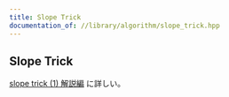```yaml
---
title: Slope Trick
documentation_of: //library/algorithm/slope_trick.hpp
---
```

## Slope Trick

[slope trick (1) 解説編](https://maspypy.com/slope-trick-1-%E8%A7%A3%E8%AA%AC%E7%B7%A8) に詳しい。
